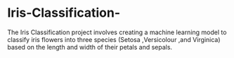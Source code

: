 # Iris-Classification-
The Iris Classification project involves creating a machine learning model to classify iris  flowers into three species (Setosa ,Versicolour ,and Virginica) based on the length and  width of their petals and sepals. 
